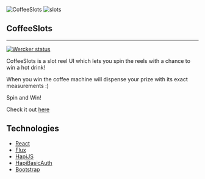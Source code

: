 ![CoffeeSlots](/../screenshots/public/img/screenshots/coffeeslots_readme.png?raw=true "CoffeeSlots")
![slots](http://g.recordit.co/6Sa9ERiUuR.gif)
## CoffeeSlots
---
<a href="https://app.wercker.com/project/bykey/ac95c2990e50548a947a86973540e674"><img alt="Wercker status" src="https://app.wercker.com/status/ac95c2990e50548a947a86973540e674/m"></a>

CoffeeSlots is a slot reel UI which lets you spin the reels with a chance to win a hot drink!

When you win the coffee machine will dispense your prize with its exact measurements :)

Spin and Win!

Check it out [here](http://coffeeslots-client.herokuapp.com/)

## Technologies
 * [React](https://facebook.github.io/react/)
 * [Flux](https://facebook.github.io/flux/)
 * [HapiJS](https://github.com/hapijs/hapi)
 * [HapiBasicAuth](https://github.com/hapijs/hapi-auth-basic)
 * [Bootstrap](http://getbootstrap.com/)
